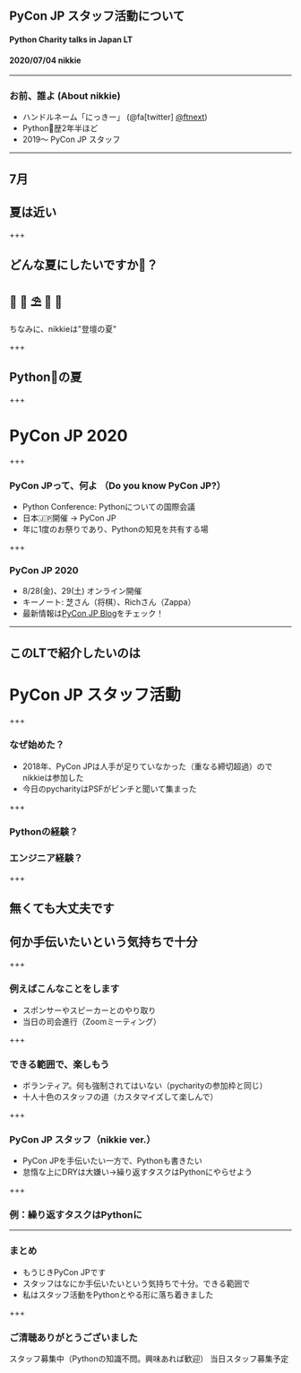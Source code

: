 ## PyCon JP スタッフ活動について
#### Python Charity talks in Japan LT
#### 2020/07/04 nikkie

---

### お前、誰よ (About nikkie)

- ハンドルネーム「にっきー」 (@fa[twitter] [@ftnext](https://twitter.com/ftnext))
- Python🐍歴2年半ほど
- 2019〜 PyCon JP スタッフ

---

## 7月
## 夏は近い

+++

## どんな夏にしたいですか？
## 🍉 🌻 ⛱️ 🍧 🌴

ちなみに、nikkieは"登壇の夏"

+++

## Python🐍の夏

+++

# PyCon JP 2020

+++

### PyCon JPって、何よ （Do you know PyCon JP?）

- Python Conference: Pythonについての国際会議
- 日本🇯🇵開催 → PyCon JP
- 年に1度のお祭りであり、Pythonの知見を共有する場

+++

### PyCon JP 2020

- 8/28(金)、29(土) オンライン開催
- キーノート: 芝さん（将棋）、Richさん（Zappa）
- 最新情報は[PyCon JP Blog](https://pyconjp.blogspot.com/)をチェック！

---

## このLTで紹介したいのは
# PyCon JP スタッフ活動

+++

### なぜ始めた？

- 2018年、PyCon JPは人手が足りていなかった（重なる締切超過）のでnikkieは参加した
- 今日のpycharityはPSFがピンチと聞いて集まった

+++

### Pythonの経験？
### エンジニア経験？

+++

## 無くても大丈夫です
## 何か手伝いたいという気持ちで十分

+++

### 例えばこんなことをします

- スポンサーやスピーカーとのやり取り
- 当日の司会進行（Zoomミーティング）

+++

### できる範囲で、楽しもう

- ボランティア。何も強制されてはいない（pycharityの参加枠と同じ）
- 十人十色のスタッフの道（カスタマイズして楽しんで）

+++

### PyCon JP スタッフ（nikkie ver.）

- PyCon JPを手伝いたい一方で、Pythonも書きたい
- 怠惰な上にDRYは大嫌い→繰り返すタスクはPythonにやらせよう

+++

### 例：繰り返すタスクはPythonに


---

### まとめ

- もうじきPyCon JPです
- スタッフはなにか手伝いたいという気持ちで十分。できる範囲で
- 私はスタッフ活動をPythonとやる形に落ち着きました

+++

### ご清聴ありがとうございました

スタッフ募集中（Pythonの知識不問。興味あれば歓迎）
当日スタッフ募集予定
